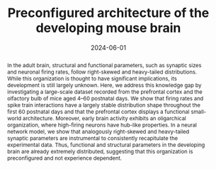 ---
title: Preconfigured architecture of the developing mouse brain

# Authors
# A YAML list of author names
# If you created a profile for a user (e.g. the default `admin` user at `content/authors/admin/`), 
# write the username (folder name) here, and it will be replaced with their full name and linked to their profile.
authors:
- Mattia Chini
- Marilena Hnida
- Johanna K. Kostka
- Yu-Nan Chen
- Ileana L. Hanganu-Opatz

# Author notes (such as 'Equal Contribution')
# A YAML list of notes for each author in the above `authors` list
author_notes: []

date: '2024-06-01'

# Date to publish webpage (NOT necessarily Bibtex publication's date).
publishDate: '2025-07-30T09:57:39.127062Z'

# Publication type.
# A single CSL publication type but formatted as a YAML list (for Hugo requirements).
publication_types:
- article-journal

# Publication name and optional abbreviated publication name.
publication: 'Cell Reports'
publication_short: ''

abstract: 'In the adult brain, structural and functional parameters, such as synaptic sizes and neuronal firing rates, 
follow right-skewed and heavy-tailed distributions. While this organization is thought to have significant 
implications, its development is still largely unknown. Here, we address this knowledge gap by investigating 
a large-scale dataset recorded from the prefrontal cortex and the olfactory bulb of mice aged 4–60 postnatal days. 
We show that firing rates and spike train interactions have a largely stable distribution shape throughout the 
first 60 postnatal days and that the prefrontal cortex displays a functional small-world architecture. 
Moreover, early brain activity exhibits an oligarchical organization, where high-firing neurons have hub-like 
properties. In a neural network model, we show that analogously right-skewed and heavy-tailed synaptic parameters 
are instrumental to consistently recapitulate the experimental data. Thus, functional and structural parameters 
in the developing brain are already extremely distributed, suggesting that this organization is preconfigured and 
not experience dependent.
'

# Summary. An optional shortened abstract.
summary: ''

tags:
- 'CP: Developmental biology'
- 'CP: Neuroscience'
- development
- heavy-tailed
- inhibitory synaptic plasticity
- neural network modeling
- neuropixels
- preconfigured
- skewed

# Display this page in a list of Featured pages?
featured: false

# Links
url_pdf: ''
url_code: ''
url_dataset: ''
url_poster: ''
url_project: ''
url_slides: ''
url_source: ''
url_video: ''

# Publication image
# Add an image named `featured.jpg/png` to your page's folder then add a caption below.
image:
  caption: 'Graphical abstract of the paper'
  focal_point: ''
  preview_only: false

# Associated Projects (optional).
#   Associate this publication with one or more of your projects.
#   Simply enter your project's folder or file name without extension.
#   E.g. `projects: ['internal-project']` links to `content/project/internal-project/index.md`.
#   Otherwise, set `projects: []`.
projects: []
links:
- name: URL
  url: https://www.cell.com/cell-reports/abstract/S2211-1247(24)00595-3
---